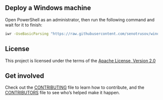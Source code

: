 <!--
  Copyright 2012-2025 Stanislav Senotrusov

  Licensed under the Apache License, Version 2.0 (the "License");
  you may not use this file except in compliance with the License.
  You may obtain a copy of the License at

      http://www.apache.org/licenses/LICENSE-2.0

  Unless required by applicable law or agreed to in writing, software
  distributed under the License is distributed on an "AS IS" BASIS,
  WITHOUT WARRANTIES OR CONDITIONS OF ANY KIND, either express or implied.
  See the License for the specific language governing permissions and
  limitations under the License.
-->

## Deploy a Windows machine

Open PowerShell as an administrator, then run the following command and wait for it to finish:

```sh
iwr -UseBasicParsing "https://raw.githubusercontent.com/senotrusov/windows-box-deployment/main/deploy.ps1" | iex
```

## License

This project is licensed under the terms of the [Apache License, Version 2.0](LICENSE)

## Get involved

Check out the [CONTRIBUTING](CONTRIBUTING.md) file to learn how to contribute, and the [CONTRIBUTORS](CONTRIBUTORS.md) file to see who’s helped make it happen.

